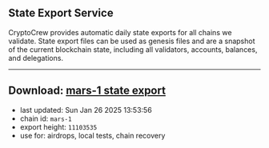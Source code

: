 ## State Export Service
CryptoCrew provides automatic daily state exports for all chains we validate. State export files can be used as genesis files and are a snapshot of the current blockchain state, including all validators, accounts, balances, and delegations.

---
**Download: [mars-1 state export](https://ccv-s3.nbg1.your-objectstorage.com/SERVICE/mars/mars-1_export_11103535.json)**
---

- last updated: Sun Jan 26 2025 13:53:56
- chain id: `mars-1`
- export height: `11103535`
- use for: airdrops, local tests, chain recovery
